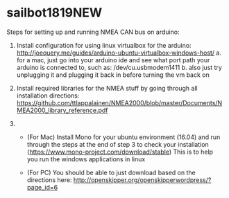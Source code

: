 # sailbot1819NEW

Steps for setting up and running NMEA CAN bus on arduino:

1. Install configuration for using linux virtualbox for the arduino: http://joequery.me/guides/arduino-ubuntu-virtualbox-windows-host/
	a. for a mac, just go into your arduino ide and see what port path your arduino is connected to, such as: 
	     /dev/cu.usbmodem1411
	b. also just try unplugging it and plugging it back in before turning the vm back on

2. Install required libraries for the NMEA stuff by going through all installation directions: https://github.com/ttlappalainen/NMEA2000/blob/master/Documents/NMEA2000_library_reference.pdf

3.  - (For Mac) Install Mono for your ubuntu environment (16.04) and run through the steps at the end of step 3 to check your installation (https://www.mono-project.com/download/stable) This is to help you run the windows applications in linux

    - (For PC) You should be able to just download based on the directions here: http://openskipper.org/openskipperwordpress/?page_id=6
